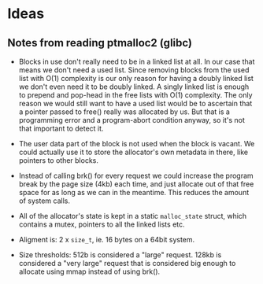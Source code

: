 # Ideas

## Notes from reading ptmalloc2 (glibc)

* Blocks in use don't really need to be in a linked list at all. In our case
  that means we don't need a used list. Since removing blocks from the used
  list with O(1) complexity is our only reason for having a doubly linked list
  we don't even need it to be doubly linked. A singly linked list is enough to
  prepend and pop-head in the free lists with O(1) complexity. The only reason
  we would still want to have a used list would be to ascertain that a pointer
  passed to free() really was allocated by us. But that is a programming error
  and a program-abort condition anyway, so it's not that important to detect
  it.

* The user data part of the block is not used when the block is vacant. We
  could actually use it to store the allocator's own metadata in there, like
  pointers to other blocks.

* Instead of calling brk() for every request we could increase the program
  break by the page size (4kb) each time, and just allocate out of that free
  space for as long as we can in the meantime. This reduces the amount of
  system calls.

* All of the allocator's state is kept in a static `malloc_state` struct, which
  contains a mutex, pointers to all the linked lists etc.

* Aligment is: 2 x `size_t`, ie. 16 bytes on a 64bit system.

* Size thresholds: 512b is considered a "large" request. 128kb is considered a
  "very large" request that is considered big enough to allocate using mmap
  instead of using brk().

